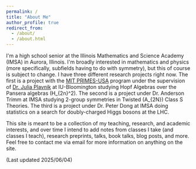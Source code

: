 ```yaml
---
permalink: /
title: "About Me"
author_profile: true
redirect_from: 
  - /about/
  - /about.html
---
```



I'm a high school senior at the Illinois Mathematics and Science Academy (IMSA) in Aurora, Illinois. I'm broadly interested in mathematics and physics (more specifically, subfields having to do with symmetry), but this of course is subject to change. I have three different research projects right now. The first is a project with the [MIT PRIMES-USA](https://math.mit.edu/research/highschool/primes/) program under the supervision of [Dr. Julia Plavnik](https://sites.google.com/view/juliaplavnik/) at IU-Bloomington studying Hopf Algebras over the Pansera algebras \(H_{2n}^2\). The second is a project under Dr. Anderson Trimm at IMSA studying 2-group symmetries in Twisted \(A_{2N}\) Class S Theories. The third is a project under Dr. Peter Dong at IMSA doing statistics on a search for doubly-charged Higgs bosons at the LHC.

This site is meant to be a collection of my teaching, research, and academic interests, and over time I intend to add notes from classes I take (and classes I teach), research preprints, talks, book talks, blog posts, and more. Feel free to contact me via email for more information on anything on the site.

(Last updated 2025/06/04)


